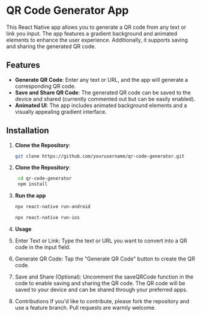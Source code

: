 # QR Code Generator App

This React Native app allows you to generate a QR code from any text or link you input. The app features a gradient background and animated elements to enhance the user experience. Additionally, it supports saving and sharing the generated QR code.

## Features

- **Generate QR Code**: Enter any text or URL, and the app will generate a corresponding QR code.
- **Save and Share QR Code**: The generated QR code can be saved to the device and shared (currently commented out but can be easily enabled).
- **Animated UI**: The app includes animated background elements and a visually appealing gradient interface.

## Installation

1. **Clone the Repository**:
   ```bash
   git clone https://github.com/yourusername/qr-code-generator.git
   ```

2. **Clone the Repository**:
   ```bash
    cd qr-code-generator
    npm install
    ```
3. **Run the app**
    ```bash
    npx react-native run-android
    ```
    ```bash
    npx react-native run-ios
    ```
4. **Usage**
1. Enter Text or Link: Type the text or URL you want to convert into a QR code in the input field.
2. Generate QR Code: Tap the "Generate QR Code" button to create the QR code.
3. Save and Share (Optional): Uncomment the saveQRCode function in the code to enable saving and sharing the QR code. The QR code will be saved to your device and can be shared through your preferred apps.

5. Contributions
If you'd like to contribute, please fork the repository and use a feature branch. Pull requests are warmly welcome.